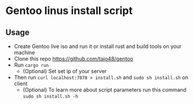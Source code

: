 # Gentoo linus install script
## Usage
- Create Gentoo live iso and run it or install rust and build tools on your machine
- Clone this repo https://github.com/tajo48/gentoo
- Run ```cargo run```
  - (Optional) Set set ip of your server
- Then run ```curl localhost:7878 > install.sh``` and ```sudo sh install.sh``` on client
  - (Optional) To learn more about script parameters run this command ```sudo sh install.sh -h```

